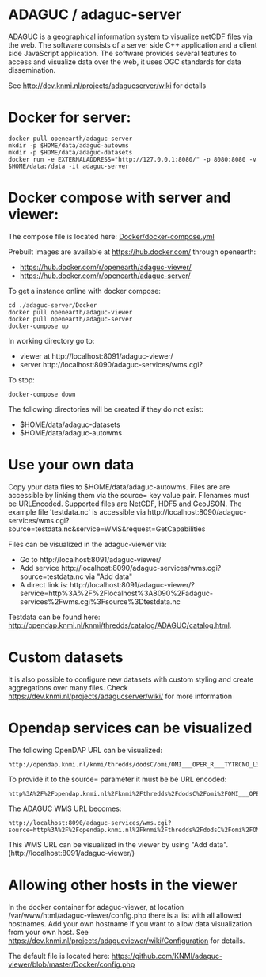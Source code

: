 # ADAGUC / adaguc-server
ADAGUC is a geographical information system to visualize netCDF files via the web. The software consists of a server side C++ application and a client side JavaScript application. The software provides several features to access and visualize data over the web, it uses OGC standards for data dissemination.

See http://dev.knmi.nl/projects/adagucserver/wiki for details

# Docker for server:
```
docker pull openearth/adaguc-server
mkdir -p $HOME/data/adaguc-autowms
mkdir -p $HOME/data/adaguc-datasets
docker run -e EXTERNALADDRESS="http://127.0.0.1:8080/" -p 8080:8080 -v $HOME/data:/data -it adaguc-server 

```

# Docker compose with server and viewer:

The compose file is located here: [Docker/docker-compose.yml](Docker/docker-compose.yml)

Prebuilt images are available at https://hub.docker.com/ through openearth:
* https://hub.docker.com/r/openearth/adaguc-viewer/
* https://hub.docker.com/r/openearth/adaguc-server/

                     
To get a instance online with docker compose: 
```
cd ./adaguc-server/Docker
docker pull openearth/adaguc-viewer
docker pull openearth/adaguc-server
docker-compose up 
```
In working directory go to:
* viewer at http://localhost:8091/adaguc-viewer/ 
* server http://localhost:8090/adaguc-services/wms.cgi? 

To stop:
```
docker-compose down
```

The following directories will be created if they do not exist:
* $HOME/data/adaguc-datasets 
* $HOME/data/adaguc-autowms 

# Use your own data
Copy your data files to $HOME/data/adaguc-autowms. Files are are accessible by linking them via the source= key value pair. Filenames must be URLEncoded. Supported files are NetCDF, HDF5 and GeoJSON.
The example file 'testdata.nc' is accessible via http://localhost:8090/adaguc-services/wms.cgi?source=testdata.nc&service=WMS&request=GetCapabilities

Files can be visualized in the adaguc-viewer via:
* Go to http://localhost:8091/adaguc-viewer/
* Add service http://localhost:8090/adaguc-services/wms.cgi?source=testdata.nc via "Add data"
* A direct link is: http://localhost:8091/adaguc-viewer/?service=http%3A%2F%2Flocalhost%3A8090%2Fadaguc-services%2Fwms.cgi%3Fsource%3Dtestdata.nc

Testdata can be found here: http://opendap.knmi.nl/knmi/thredds/catalog/ADAGUC/catalog.html. 

# Custom datasets
It is also possible to configure new datasets with custom styling and create aggregations over many files. Check https://dev.knmi.nl/projects/adagucserver/wiki/ for more information

# Opendap services can be visualized

The following OpenDAP URL can be visualized:
```
http://opendap.knmi.nl/knmi/thredds/dodsC/omi/OMI___OPER_R___TYTRCNO_L3/TYTRCNO/OMI___OPER_R___TYTRCNO_3.nc
```
To provide it to the source=<file location> parameter it must be be URL encoded:
```
http%3A%2F%2Fopendap.knmi.nl%2Fknmi%2Fthredds%2FdodsC%2Fomi%2FOMI___OPER_R___TYTRCNO_L3%2FTYTRCNO%2FOMI___OPER_R___TYTRCNO_3.nc
```

The ADAGUC WMS URL becomes: 
```
http://localhost:8090/adaguc-services/wms.cgi?source=http%3A%2F%2Fopendap.knmi.nl%2Fknmi%2Fthredds%2FdodsC%2Fomi%2FOMI___OPER_R___TYTRCNO_L3%2FTYTRCNO%2FOMI___OPER_R___TYTRCNO_3.nc&service=wms&request=getcapabilities
```

This WMS URL can be visualized in the viewer by using "Add data". (http://localhost:8091/adaguc-viewer/)

# Allowing other hosts in the viewer

In the docker container for adaguc-viewer, at location /var/www/html/adaguc-viewer/config.php there is a list with all allowed hostnames. Add your own hostname if you want to allow data visualization from your own host. See https://dev.knmi.nl/projects/adagucviewer/wiki/Configuration for details.

The default file is located here: https://github.com/KNMI/adaguc-viewer/blob/master/Docker/config.php
